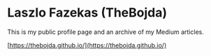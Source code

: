 # Laszlo Fazekas (TheBojda)

This is my public profile page and an archive of my Medium articles.

[https://thebojda.github.io/](https://thebojda.github.io/)
